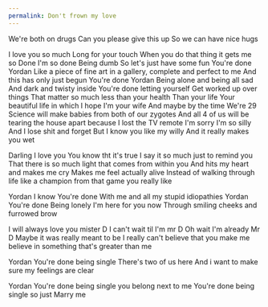 ```yaml
---
permalink: Don't frown my love
---
```

<span style="color:#000ff;">We're both on drugs</span> 
<span style="color:#000ff;">Can you please give this up</span> 
<span style="color:#000ff;">So we can have nice hugs</span> 

<span style="color:#000ff;">I love you so much</span>
<span style="color:#000ff;">Long for your touch</span> 
<span style="color:#000ff;">When  you do that thing it gets me so</span> 
<span style="color:#000ff;">Done</span> 
<span style="color:#000ff;">I'm so done</span> 
<span style="color:#000ff;">Being dumb</span> 
<span style="color:#000ff;">So let's just have some fun</span> 
<span style="color:#000ff;">You're done</span> 
<span style="color:#000ff;">Yordan</span> 
<span style="color:#000ff;">Like a piece of fine art in a gallery, complete and perfect to me</span>
<span style="color:#000ff;">And this has only just begun</span> 
<span style="color:#000ff;">You're done</span> 
<span style="color:#000ff;">Yordan</span> 
<span style="color:#000ff;">Being alone and being all sad</span> 
<span style="color:#000ff;">And dark and twisty inside</span> 
<span style="color:#000ff;">You're done letting yourself</span> 
<span style="color:#000ff;">Get worked up over things</span> 
<span style="color:#000ff;">That matter so much less than your health</span> 
<span style="color:#000ff;">Than your life</span> 
<span style="color:#000ff;">Your beautiful life in which I hope I'm your wife</span> 
<span style="color:#000ff;">And maybe by the time</span> 
<span style="color:#000ff;">We're 29</span> 
<span style="color:#000ff;">Science will make babies from both of our zygotes</span> 
<span style="color:#000ff;">And all 4 of us will be tearing the house apart because I lost the TV remote</span> 
<span style="color:#000ff;">I'm sorry I'm so silly</span> 
<span style="color:#000ff;">And I lose shit and forget</span> 
<span style="color:#000ff;">But I know you like my willy</span> 
<span style="color:#000ff;">And it really makes you wet</span> 

<span style="color:#000ff;">Darling I love you</span> 
<span style="color:#000ff;">You know tht it's true</span> 
<span style="color:#000ff;">I say it so much just to remind you</span> 
<span style="color:#000ff;">That there is so much light that comes from within you</span>
<span style="color:#000ff;">And hits my heart and makes me cry</span> 
<span style="color:#000ff;">Makes me feel actually alive</span> 
<span style="color:#000ff;">Instead of walking through life like a champion from that game you really like</span> 

<span style="color:#000ff;">Yordan</span>
<span style="color:#000ff;">I know You're done</span> 
<span style="color:#000ff;">With me and all my stupid idiopathies</span> 
<span style="color:#000ff;">Yordan</span> 
<span style="color:#000ff;">You're done</span> 
<span style="color:#000ff;">Being lonely I'm here for you now</span> 
<span style="color:#000ff;">Through smiling cheeks and furrowed brow</span> 

<span style="color:#000ff;">I will always love you mister D</span> 
<span style="color:#000ff;">I can't wait til I'm mr D</span>
<span style="color:#000ff;">Oh wait I'm already Mr D</span> 
<span style="color:#000ff;">Maybe it was really meant to be</span> 
 <span style="color:#000ff;">I really can't believe that you make me believe in something that's greater than me</span> 

<span style="color:#000ff;">Yordan</span> 
<span style="color:#000ff;">You're done being single</span> 
<span style="color:#000ff;">There's two of us here</span> 
<span style="color:#000ff;">And i want to make sure my feelings are clear</span> 

<span style="color:#000ff;">Yordan</span> 
<span style="color:#000ff;">You're done being single you belong next to me</span> 
<span style="color:#000ff;">You're done being single so just Marry me</span>